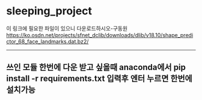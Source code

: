 # sleeping_project
이 링크에 필요한 파일이 있으니 다운로드하시오-구동원
https://ko.osdn.net/projects/sfnet_dclib/downloads/dlib/v18.10/shape_predictor_68_face_landmarks.dat.bz2/

----------------------------------------------------------------------------------------------
쓰인 모듈 한번에 다운 받고 싶을때 anaconda에서 
pip install -r requirements.txt 입력후 엔터 누르면 한번에 설치가능
----------------------------------------------------------------------------------------------
